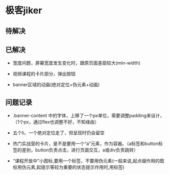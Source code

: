 # 极客jiker

## 待解决

## 已解决

+ 宽度问题，屏幕宽度发生变化时，跟原页面差距较大(min-width)

+ 视频课程的卡片部分，弹出按钮

+ banner区域的动画(绝对定位+伪元素+动画)

## 问题记录

+ .banner-content 中的字体，上移了一个px单位，需要调整padding来设计，（1个px，通过flex也调整不好，不知缘由）

+ 五个li，一个绝对定位走了，但呈现时仍会留空

+ 热门实战营的卡片，是不是要用一个“a”元素，作为容器。（a标签和button标签的差别，button负责点击，进行页面交互，a或div负责跳转）

+ “课程开放中”小图标,要用一个标签，不要用伪元素(一般来说,起点缀作用的图标用伪元素,起提示等较为重要的状态提示作用时,用标签)

